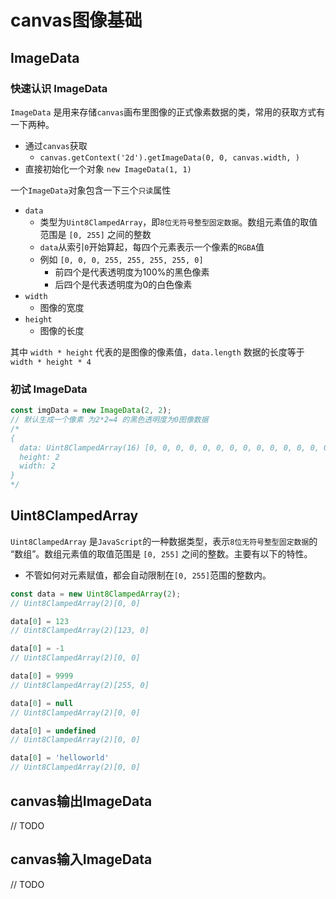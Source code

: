 # canvas图像基础

## ImageData

### 快速认识 ImageData

`ImageData` 是用来存储`canvas`画布里图像的正式像素数据的类，常用的获取方式有一下两种。
- 通过`canvas`获取
  - `canvas.getContext('2d').getImageData(0, 0, canvas.width, )`
- 直接初始化一个对象
  `new ImageData(1, 1)`

一个`ImageData`对象包含一下三个`只读`属性

- `data` 
  - 类型为`Uint8ClampedArray`，即`8位无符号整型固定数据`。数组元素值的取值范围是 `[0, 255]` 之间的整数
  - `data`从索引`0`开始算起，每四个元素表示一个像素的`RGBA`值
  - 例如 `[0, 0, 0, 255, 255, 255, 255, 0]`
    - 前四个是代表透明度为100%的黑色像素
    - 后四个是代表透明度为0的白色像素
- `width`
  - 图像的宽度
- `height`
  - 图像的长度

其中 `width * height` 代表的是图像的像素值，`data.length` 数据的长度等于 `width * height * 4`

### 初试 ImageData

```js
const imgData = new ImageData(2, 2);
// 默认生成一个像素 为2*2=4 的黑色透明度为0图像数据
/*
{
  data: Uint8ClampedArray(16) [0, 0, 0, 0, 0, 0, 0, 0, 0, 0, 0, 0, 0, 0, 0, 0]
  height: 2
  width: 2
}
*/

```


## Uint8ClampedArray

`Uint8ClampedArray` 是`JavaScript`的一种数据类型，表示`8位无符号整型固定数据`的 “数组”。数组元素值的取值范围是 `[0, 255]` 之间的整数。主要有以下的特性。

- 不管如何对元素赋值，都会自动限制在`[0, 255]`范围的整数内。

```js
const data = new Uint8ClampedArray(2);
// Uint8ClampedArray(2)[0, 0]

data[0] = 123
// Uint8ClampedArray(2)[123, 0]

data[0] = -1
// Uint8ClampedArray(2)[0, 0]

data[0] = 9999
// Uint8ClampedArray(2)[255, 0]

data[0] = null
// Uint8ClampedArray(2)[0, 0]

data[0] = undefined
// Uint8ClampedArray(2)[0, 0]

data[0] = 'helloworld'
// Uint8ClampedArray(2)[0, 0]

```


## canvas输出ImageData

// TODO

## canvas输入ImageData

// TODO




